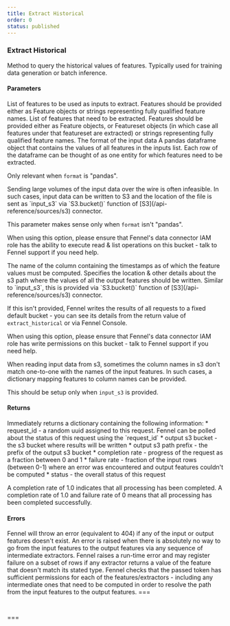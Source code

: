 ```yaml
---
title: Extract Historical
order: 0
status: published
---
```

### Extract Historical

<Divider>
<LeftSection>
Method to query the historical values of features. Typically used for training 
data generation or batch inference.

#### Parameters

<Expandable title="inputs" type="List[Union[Feature, str]]">
List of features to be used as inputs to extract. Features should be provided 
either as Feature objects or strings representing fully qualified feature names.
</Expandable>

<Expandable title="outputs" type="List[Union[Featureset, Feature, str]]">
List of features that need to be extracted. Features should be provided 
either as Feature objects, or Featureset objects (in which case all features under
that featureset are extracted) or strings representing fully qualified feature names.
</Expandable>

<Expandable title="format" type='"pandas" | "csv" | "json" | "parquet"' defaultVal="pandas">
The format of the input data
</Expandable>

<Expandable title="input_dataframe" type="pd.Dataframe">
A pandas dataframe object that contains the values of all features in the inputs
list. Each row of the dataframe can be thought of as one entity for which 
features need to be extracted.

Only relevant when `format` is "pandas".
</Expandable>

<Expandable title="input_s3" type="Optional[sources.S3]">
Sending large volumes of the input data over the wire is often infeasible.
In such cases, input data can be written to S3 and the location of the file is
sent as `input_s3` via `S3.bucket()` function of [S3](/api-reference/sources/s3) 
connector. 

This parameter makes sense only when `format` isn't "pandas".

When using this option, please ensure that Fennel's data connector 
IAM role has the ability to execute read & list operations on this bucket - 
talk to Fennel support if you need help.

</Expandable>

<Expandable title="timestamp_column" type="str">
The name of the column containing the timestamps as of which the feature values
must be computed.
</Expandable>

<Expandable title="output_s3" type="Optional[sources.S3]">
Specifies the location & other details about the s3 path where the values of
all the output features should be written. Similar to `input_s3`, this is 
provided via `S3.bucket()` function of [S3](/api-reference/sources/s3) connector.

If this isn't provided, Fennel writes the results of all requests to a fixed
default bucket - you can see its details from the return value of `extract_historical`
or via Fennel Console.

When using this option, please ensure that Fennel's data connector 
IAM role has write permissions on this bucket - talk to Fennel support if you 
need help.
</Expandable>

<Expandable title="feature_to_column_map" type="Optional[Dict[Feature, str]]" defaultVal="None">
When reading input data from s3, sometimes the column names in s3 don't match
one-to-one with the names of the input features. In such cases, a dictionary
mapping features to column names can be provided. 

This should be setup only when `input_s3` is provided.
</Expandable>

#### Returns
<Expandable title="type" type="Dict[str, Any]">
Immediately returns a dictionary containing the following information:
* request_id - a random uuid assigned to this request. Fennel can be polled
  about the status of this request using the `request_id`
* output s3 bucket - the s3 bucket where results will be written
* output s3 path prefix - the prefix of the output s3 bucket
* completion rate - progress of the request as a fraction between 0 and 1
* failure rate - fraction of the input rows (between 0-1) where an error was 
  encountered and output features couldn't be computed
* status - the overall status of this request

A completion rate of 1.0 indicates that all processing has been completed.
A completion rate of 1.0 and failure rate of 0 means that all processing has 
been completed successfully.
</Expandable>

#### Errors
<Expandable title="Unknown features">
Fennel will throw an error (equivalent to 404) if any of the input or output
features doesn't exist.
</Expandable>

<Expandable title="Resolution error">
An error is raised when there is absolutely no way to go from the input features
to the output features via any sequence of intermediate extractors.
</Expandable>

<Expandable title="Schema mismatch errors">
Fennel raises a run-time error and may register failure on a subset of rows if 
any extractor returns a value of the feature that doesn't match its stated type.
</Expandable>

<Expandable title="Authorization error">
Fennel checks that the passed token has sufficient permissions for each of the
features/extractors - including any intermediate ones that need to be computed
in order to resolve the path from the input features to the output features.
</Expandable>

</LeftSection>
<RightSection>
===
<pre name="Request" snippet="api-reference/client/extract#extract_historical_api"
  status="success" message="Example with `format='pandas'` & default s3 output"
></pre>
<pre name="Response" snippet="api-reference/client/extract#extract_historical_response"
  status="success" message="Response of extract historical"
></pre>
===

<pre snippet="api-reference/client/extract#extract_historical_s3"
  status="success" message="Example specifying input and output s3 buckets"
></pre>
</RightSection>
</Divider>